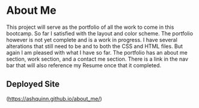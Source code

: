 # About Me

This project will serve as the portfolio of all the work to come in this bootcamp. So far I satisfied with the layout and color scheme. The portfolio however is not yet complete and is a work in progress. I have several alterations that still need to be and to both the CSS and HTML files. But again I am pleased with what I have so far. The portfolio has an about me section, work section, and a contact me section. There is a link in the nav bar that will also reference my Resume once that it completed.

## Deployed Site
(https://ashquinn.github.io/about_me/)

